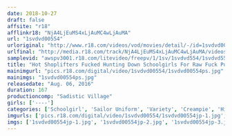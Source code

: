 ```yaml
---
date: 2018-10-27
draft: false
affsite: "r18"
afflinkr18: "NjA4LjEuMS4xLjAuMC4wLjAuMA"
url: "1svdvd00554"
urloriginal: "http://www.r18.com/videos/vod/movies/detail/-/id=1svdvd00554"
urlfinal: "http://media.r18.com/track/NjA4LjEuMS4xLjAuMC4wLjAuMA/videos/vod/movies/detail/-/id=1svdvd00554"
samplevid: "awspv3001.r18.com/litevideo/freepv/1/1sv/1svdvd554/1svdvd554_dmb_w.mp4"
title: "Hot Shoplifters Fucked Hunting Down Schoolgirls For Raw Fuck Punishment After Making Them Apologize To Their Parents And Teacher, We Get Them On Their Hands And Knees And Creampie Them!"
mainimgurl: "pics.r18.com/digital/video/1svdvd00554/1svdvd00554ps.jpg"
mainimgs: "1svdvd00554ps.jpg"
releasedate: "Aug. 06, 2016"
duration: 167
productioncomp: "Sadistic Village"
girls: ['----']
categories: ['Schoolgirl', 'Sailor Uniform', 'Variety', 'Creampie', 'Hi-Def']
imgurls: ['pics.r18.com/digital/video/1svdvd00554/1svdvd00554jp-1.jpg', 'pics.r18.com/digital/video/1svdvd00554/1svdvd00554jp-2.jpg', 'pics.r18.com/digital/video/1svdvd00554/1svdvd00554jp-3.jpg', 'pics.r18.com/digital/video/1svdvd00554/1svdvd00554jp-4.jpg', 'pics.r18.com/digital/video/1svdvd00554/1svdvd00554jp-5.jpg', 'pics.r18.com/digital/video/1svdvd00554/1svdvd00554jp-6.jpg', 'pics.r18.com/digital/video/1svdvd00554/1svdvd00554jp-7.jpg', 'pics.r18.com/digital/video/1svdvd00554/1svdvd00554jp-8.jpg', 'pics.r18.com/digital/video/1svdvd00554/1svdvd00554jp-9.jpg', 'pics.r18.com/digital/video/1svdvd00554/1svdvd00554jp-10.jpg', 'pics.r18.com/digital/video/1svdvd00554/1svdvd00554jp-11.jpg', 'pics.r18.com/digital/video/1svdvd00554/1svdvd00554jp-12.jpg', 'pics.r18.com/digital/video/1svdvd00554/1svdvd00554jp-13.jpg', 'pics.r18.com/digital/video/1svdvd00554/1svdvd00554jp-14.jpg', 'pics.r18.com/digital/video/1svdvd00554/1svdvd00554jp-15.jpg', 'pics.r18.com/digital/video/1svdvd00554/1svdvd00554jp-16.jpg', 'pics.r18.com/digital/video/1svdvd00554/1svdvd00554jp-17.jpg', 'pics.r18.com/digital/video/1svdvd00554/1svdvd00554jp-18.jpg', 'pics.r18.com/digital/video/1svdvd00554/1svdvd00554jp-19.jpg', 'pics.r18.com/digital/video/1svdvd00554/1svdvd00554jp-20.jpg']
imgs: ['1svdvd00554jp-1.jpg', '1svdvd00554jp-2.jpg', '1svdvd00554jp-3.jpg', '1svdvd00554jp-4.jpg', '1svdvd00554jp-5.jpg', '1svdvd00554jp-6.jpg', '1svdvd00554jp-7.jpg', '1svdvd00554jp-8.jpg', '1svdvd00554jp-9.jpg', '1svdvd00554jp-10.jpg', '1svdvd00554jp-11.jpg', '1svdvd00554jp-12.jpg', '1svdvd00554jp-13.jpg', '1svdvd00554jp-14.jpg', '1svdvd00554jp-15.jpg', '1svdvd00554jp-16.jpg', '1svdvd00554jp-17.jpg', '1svdvd00554jp-18.jpg', '1svdvd00554jp-19.jpg', '1svdvd00554jp-20.jpg']
---
```


